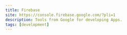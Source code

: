 ```yaml
---
title: Firebase
site: https://console.firebase.google.com/?pli=1
description: Tools from Google for developing Apps.
tags: [development]
---
```

